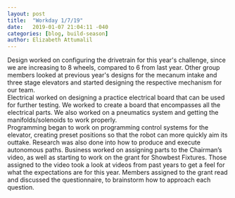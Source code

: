 ```yaml
---
layout: post
title:  "Workday 1/7/19"
date:   2019-01-07 21:04:11 -040
categories: [blog, build-season]
author: Elizabeth Attumalil
---
```



Design worked on configuring the drivetrain for this year's challenge, since we are increasing to 8 wheels, compared to 6 from last year. Other group members looked at previous year's designs for the mecanum intake and three stage elevators and started designing the respective mechanism for our team.  
Electrical worked on designing a practice electrical board that can be used for further testing. We worked to create a board that encompasses all the electrical parts. We also worked on a pneumatics system and getting the manifolds/solenoids to work properly.  
Programming began to work on programming control systems for the elevator, creating preset positions so that the robot can more quickly aim its outtake. Research was also done into how to produce and execute autonomous paths.
Business worked on assigning parts to the Chairman’s video, as well as starting to work on the grant for Showbest Fixtures. Those assigned to the video took a look at videos from past years to get a feel for what the expectations are for this year. Members assigned to the grant read and discussed the questionnaire, to brainstorm how to approach each question.
